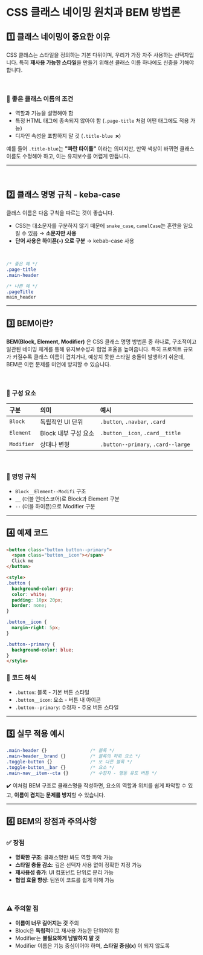 # CSS 클래스 네이밍 원치과 BEM 방법론
## 1️⃣ 클래스 네이밍이 중요한 이유
CSS 클래스는 스타일을 정의하는 기본 다위이며, 우리가 가장 자주 사용하는 선택자입니다. 특히 **재사용 가능한 스타일**을 만들기 위해선 클래스 이름 하나에도 신중을 기해야 합니다.

<br>

### 🔹 좋은 클래스 이름의 조건
- 역할과 기능을 설명해야 함
- 특정 HTML 태그에 종속되지 않아야 함 (`.page-title` 처럼 어떤 태그에도 적용 가능)
- 디자인 속성을 포함하지 말 것 (`.title-blue ❌`)

예를 들어 `.title-blue`는 **"파란 타이틀"** 이라는 의미지만, 만약 색상이 바뀌면 클래스 이름도 수정해야 하고, 이는 유지보수를 어렵게 만듭니다.

- - -
<br>

## 2️⃣ 클래스 명명 규칙 - keba-case
클래스 이름은 다음 규칙을 따르는 것이 좋습니다.
- CSS는 대소문자를 구분하지 않기 때문에 `snake_case`, `camelCase`는 혼란을 일으킬 수 있음 → **소문자만 사용**
- **단어 사용은 하이픈(-) 으로 구분** → kebab-case 사용

<br>

```css
/* 좋은 예 */
.page-title
.main-header

/* 나쁜 예 */
.pageTitle
main_header
```

---

## 3️⃣ BEM이란?
**BEM(Block, Element, Modifier)** 은 CSS 클래스 명명 방법론 중 하나로, 구조적이고 일관된 네이밍 체계를 통해 유지보수성과 협업 효율을 높여줍니다. 특히 프로젝트 규모가 커질수록 클래스 이름이 겹치거나, 예상치 못한 스타일 충돌이 발생하기 쉬운데, BEM은 이런 문제를 미연에 방지할 수 있습니다.

<br>

### 🔹 구성 요소
|구분|의미|예시|
|:---|:---|:---|
|`Block`|독립적인 UI 단위|`.button`, `.navbar`, `.card`|
|`Element`|Block 내부 구성 요소|`.button__icon`, `.card__title`|
|`Modifier`|상태나 변형|`.button--primary`, `.card--large`|

<br>

### 🔹 명명 규칙
- `Block__Element--Modifi` 구조
- `__` (더블 언더스코어)로 Block과 Element 구분
- `--` (더블 하이픈)으로 Modifier 구분

---

##  4️⃣ 예제 코드
```html
<button class="button button--primary">
  <span class="button__icon"></span>
  Click me
</button>

<style>
.button {
  background-color: gray;
  color: white;
  padding: 10px 20px;
  border: none;
}

.button__icon {
  margin-right: 5px;
}

.button--primary {
  background-color: blue;
}
</style>
```
### 👀 코드 해석
- `.button`: 블록 - 기본 버튼 스타일
- `.button__icon`: 요소 - 버튼 내 아이콘
- `.button--primary`: 수정자 - 주요 버튼 스타일

---

## 5️⃣ 실무 적용 예시
```css
.main-header {}                /* 블록 */
.main-header__brand {}         /* 블록의 하위 요소 */
.toggle-button {}              /* 또 다른 블록 */
.toggle-button__bar {}         /* 요소 */
.main-nav__item--cta {}        /* 수정자 - 행동 유도 버튼 */
```
✔️ 이처럼 BEM 구조로 클래스명을 작성하면, 요소의 역할과 위치를 쉽게 파악할 수 있고, **이름이 겹치는 문제를 방지**할 수 있습니다.

---

## 6️⃣ BEM의 장점과 주의사항
### ✅ 장점
- **명확한 구조**: 클래스명만 봐도 역할 파악 가능
- **스타일 충돌 감소**: 깊은 선택자 사용 없이 정확한 지정 가능
- **재사용성 증가**: UI 컴포넌트 단위로 분리 가능
- **협업 효율 향상**: 팀원이 코드를 쉽게 이해 가능

<br>

### ⚠️ 주의할 점
- **이름이 너무 길어지는 것** 주의
- Block은 **독립적**이고 재사용 가능한 단위여야 함
- Modifier는 **불필요하게 남발하지 말 것**
- Modifier 이름은 기능 중심이어야 하며, **스타일 중심(x)** 이 되지 않도록

